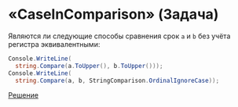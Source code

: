 # «CaseInComparison» (Задача)

Являются ли следующие способы сравнения срок `a` и `b` без учёта регистра эквивалентными:

```cs
Console.WriteLine(
  string.Compare(a.ToUpper(), b.ToUpper()));
Console.WriteLine(
  string.Compare(a, b, StringComparison.OrdinalIgnoreCase));
```

[Решение](./CaseInComparison-S.md)